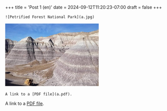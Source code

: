 +++
title = 'Post 1 (en)'
date = 2024-09-12T11:20:23-07:00
draft = false
+++

```text
![Petrified Forest National Park](a.jpg)
```

![Petrified Forest National Park](a.jpg)

```text
A link to a [PDF file](a.pdf).
```

A link to a [PDF file](a.pdf).
